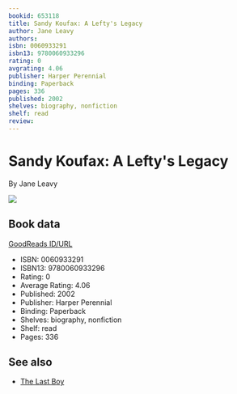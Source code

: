 ```yaml
---
bookid: 653118
title: Sandy Koufax: A Lefty's Legacy
author: Jane Leavy
authors: 
isbn: 0060933291
isbn13: 9780060933296
rating: 0
avgrating: 4.06
publisher: Harper Perennial
binding: Paperback
pages: 336
published: 2002
shelves: biography, nonfiction
shelf: read
review: 
---
```


# Sandy Koufax: A Lefty's Legacy

By Jane Leavy

![](https://i.gr-assets.com/images/S/compressed.photo.goodreads.com/books/1347946591l/653118.jpg)

## Book data

[GoodReads ID/URL](https://www.goodreads.com/book/show/653118)

- ISBN: 0060933291
- ISBN13: 9780060933296
- Rating: 0
- Average Rating: 4.06
- Published: 2002
- Publisher: Harper Perennial
- Binding: Paperback
- Shelves: biography, nonfiction
- Shelf: read
- Pages: 336


## See also

- [The Last Boy](The_Last_Boy-_Mickey_Mantle_and_the_End_of_Americas_Childhood.md)
